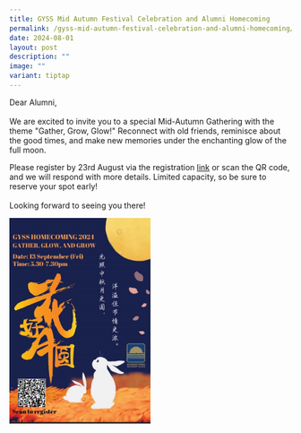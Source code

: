 ```yaml
---
title: GYSS Mid Autumn Festival Celebration and Alumni Homecoming
permalink: /gyss-mid-autumn-festival-celebration-and-alumni-homecoming/
date: 2024-08-01
layout: post
description: ""
image: ""
variant: tiptap
---
```

<p>Dear Alumni,
<br>
<br>We are excited to invite you to a special Mid-Autumn Gathering with the
theme "Gather, Grow, Glow!" Reconnect with old friends, reminisce about
the good times, and make new memories under the enchanting glow of the
full moon.
<br>
</p>
<p>Please register by 23rd August via the registration <a href="https://form.gov.sg/66a7139520f524d5fa82678f" rel="noopener noreferrer nofollow" target="_blank">link</a> or
scan the QR code, and we will respond with more details. Limited capacity,
so be sure to reserve your spot early!
<br>
<br>Looking forward to seeing you there!</p>
<div class="isomer-image-wrapper">
<img style="width: 50%;" height="auto" width="100%" alt="" src="/images/GYSS_Homecoming_2024.jpg">
</div>
<p></p>